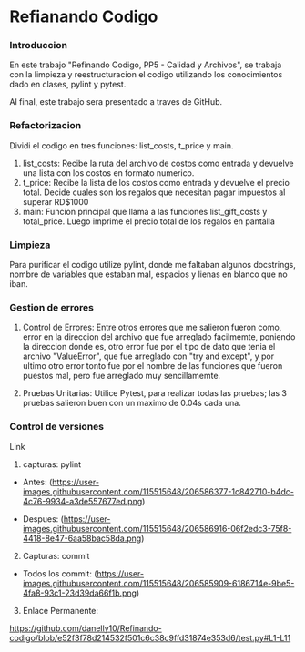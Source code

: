 # Refianando Codigo

### Introduccion
En este trabajo "Refinando Codigo, PP5 - Calidad y Archivos", se trabaja con la limpieza y reestructuracion el codigo utilizando los conocimientos dado en clases, pylint y pytest.

Al final, este trabajo sera presentado a traves de GitHub.

### Refactorizacion 
Dividi el codigo en tres funciones: list_costs, t_price y main.

1. list_costs: Recibe la ruta del archivo de costos como entrada y devuelve una lista con los costos en formato numerico.
2. t_price: Recibe la lista de los costos como entrada y devuelve el precio total. Decide cuales son los regalos que necesitan pagar impuestos al superar RD$1000  
3. main: Funcion principal que llama a las funciones list_gift_costs y total_price. Luego imprime el precio total de los regalos en pantalla

### Limpieza 
Para purificar el codigo utilize pylint, donde me faltaban algunos docstrings, nombre de variables que estaban mal, espacios y lienas en blanco que no iban.

### Gestion de errores

1. Control de Errores:
Entre otros errores que me salieron fueron como, error en la direccion del archivo que fue arreglado facilmemte, poniendo la direccion donde es, otro error fue por el tipo de dato que tenia el archivo "ValueError", que fue arreglado con "try and except", y por ultimo otro error tonto fue por el nombre de las funciones que fueron puestos mal, pero fue arreglado muy sencillamemte.

2. Pruebas Unitarias:
Utilice Pytest, para realizar todas las pruebas; las 3 pruebas salieron buen con un maximo de 0.04s cada una.

### Control de versiones 
Link

1. capturas: pylint

- Antes: (https://user-images.githubusercontent.com/115515648/206586377-1c842710-b4dc-4c76-9934-a3de557677ed.png)

- Despues: (https://user-images.githubusercontent.com/115515648/206586916-06f2edc3-75f8-4418-8e47-6aa58bac58da.png)

2. Capturas: commit

- Todos los commit: (https://user-images.githubusercontent.com/115515648/206585909-6186714e-9be5-4fa8-93c1-23d39da66f1b.png)

3. Enlace Permanente:

https://github.com/danelly10/Refinando-codigo/blob/e52f3f78d214532f501c6c38c9ffd31874e353d6/test.py#L1-L11
